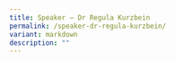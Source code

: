 ```yaml
---
title: Speaker – Dr Regula Kurzbein
permalink: /speaker-dr-regula-kurzbein/
variant: markdown
description: ""
---
```

